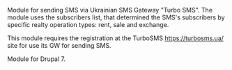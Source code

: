 Module for sending SMS via Ukrainian SMS Gateway "Turbo SMS". The module uses the subscribers list, that determined the SMS's subscribers by specific realty operation types: rent, sale and exchange.

This module requires the registration at the TurboSMS https://turbosms.ua/ site for use its GW for sending SMS.

Module for Drupal 7.